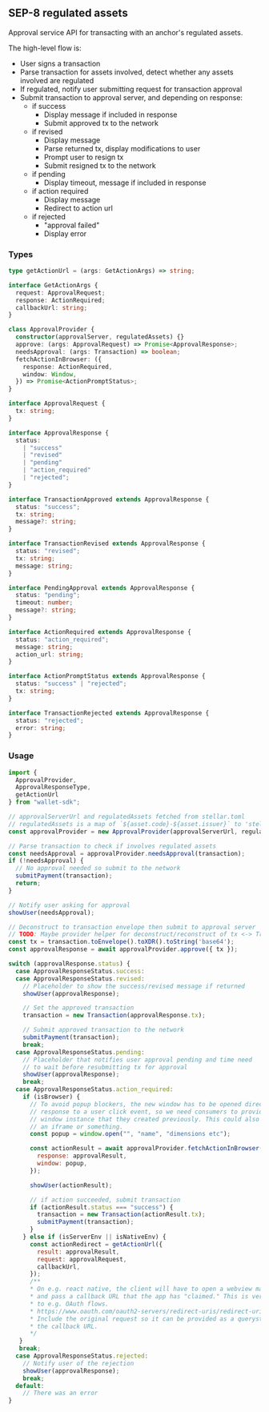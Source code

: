 ## SEP-8 regulated assets

Approval service API for transacting with an anchor's regulated assets.

The high-level flow is:

- User signs a transaction
- Parse transaction for assets involved, detect whether any assets involved are regulated
- If regulated, notify user submitting request for transaction approval
- Submit transaction to approval server, and depending on response:
  - if success
    - Display message if included in response
    - Submit approved tx to the network
  - if revised
    - Display message
    - Parse returned tx, display modifications to user
    - Prompt user to resign tx
    - Submit resigned tx to the network
  - if pending
    - Display timeout, message if included in response
  - if action required
    - Display message
    - Redirect to action url
  - if rejected
    - "approval failed"
    - Display error


### Types

```ts
type getActionUrl = (args: GetActionArgs) => string;

interface GetActionArgs {
  request: ApprovalRequest;
  response: ActionRequired;
  callbackUrl: string;
}

class ApprovalProvider {
  constructor(approvalServer, regulatedAssets) {}
  approve: (args: ApprovalRequest) => Promise<ApprovalResponse>;
  needsApproval: (args: Transaction) => boolean;
  fetchActionInBrowser: ({
    response: ActionRequired,
    window: Window,
  }) => Promise<ActionPromptStatus>;
}

interface ApprovalRequest {
  tx: string;
}

interface ApprovalResponse {
  status:
    | "success"
    | "revised"
    | "pending"
    | "action_required"
    | "rejected";
}

interface TransactionApproved extends ApprovalResponse {
  status: "success";
  tx: string;
  message?: string;
}

interface TransactionRevised extends ApprovalResponse {
  status: "revised";
  tx: string;
  message: string;
}

interface PendingApproval extends ApprovalResponse {
  status: "pending";
  timeout: number;
  message?: string;
}

interface ActionRequired extends ApprovalResponse {
  status: "action_required";
  message: string;
  action_url: string;
}

interface ActionPromptStatus extends ApprovalResponse {
  status: "success" | "rejected";
  tx: string;
}

interface TransactionRejected extends ApprovalResponse {
  status: "rejected";
  error: string;
}
```

### Usage

```js
import {
  ApprovalProvider,
  ApprovalResponseType,
  getActionUrl
} from "wallet-sdk";

// approvalServerUrl and regulatedAssets fetched from stellar.toml
// regulatedAssets is a map of `${asset.code}-${asset.issuer}` to 'stellar-base' Asset
const approvalProvider = new ApprovalProvider(approvalServerUrl, regulatedAssets);

// Parse transaction to check if involves regulated assets
const needsApproval = approvalProvider.needsApproval(transaction);
if (!needsApproval) {
  // No approval needed so submit to the network
  submitPayment(transaction);
  return;
}

// Notify user asking for approval
showUser(needsApproval);

// Deconstruct to transaction envelope then submit to approval server
// TODO: Maybe provider helper for deconstruct/reconstruct of tx <-> Transaction?
const tx = transaction.toEnvelope().toXDR().toString('base64');
const approvalResponse = await approvalProvider.approve({ tx });

switch (approvalResponse.status) {
  case ApprovalResponseStatus.success:
  case ApprovalResponseStatus.revised:
    // Placeholder to show the success/revised message if returned
    showUser(approvalResponse);

    // Set the approved transaction
    transaction = new Transaction(approvalResponse.tx);

    // Submit approved transaction to the network
    submitPayment(transaction);
    break;
  case ApprovalResponseStatus.pending:
    // Placeholder that notifies user approval pending and time need
    // to wait before resubmitting tx for approval
    showUser(approvalResponse);
    break;
  case ApprovalResponseStatus.action_required:
    if (isBrowser) {
      // To avoid popup blockers, the new window has to be opened directly in
      // response to a user click event, so we need consumers to provide us a
      // window instance that they created previously. This could also be done in
      // an iframe or something.
      const popup = window.open("", "name", "dimensions etc");

      const actionResult = await approvalProvider.fetchActionInBrowser({
        response: approvalResult,
        window: popup,
      });

      showUser(actionResult);

      // if action succeeded, submit transaction
      if (actionResult.status === "success") {
        transaction = new Transaction(actionResult.tx);
        submitPayment(transaction);  
      }
    } else if (isServerEnv || isNativeEnv) {
      const actionRedirect = getActionUrl({
        result: approvalResult,
        request: approvalRequest,
        callbackUrl,
      });
      /**
      * On e.g. react native, the client will have to open a webview manually
      * and pass a callback URL that the app has "claimed." This is very similar
      * to e.g. OAuth flows.
      * https://www.oauth.com/oauth2-servers/redirect-uris/redirect-uris-native-apps/
      * Include the original request so it can be provided as a querystring to
      * the callback URL.
      */
   }
   break;
  case ApprovalResponseStatus.rejected:
    // Notify user of the rejection
    showUser(approvalResponse);
    break;
  default:
    // There was an error
}
```
